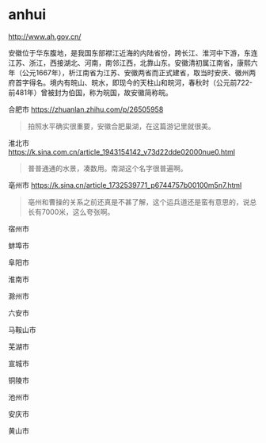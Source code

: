 # anhui

http://www.ah.gov.cn/

安徽位于华东腹地，是我国东部襟江近海的内陆省份，跨长江、淮河中下游，东连江苏、浙江，西接湖北、河南，南邻江西，北靠山东。安徽清初属江南省，康熙六年（公元1667年），析江南省为江苏、安徽两省而正式建省，取当时安庆、徽州两府首字得名。境内有皖山、皖水，即现今的天柱山和皖河，春秋时（公元前722-前481年）曾被封为伯国，称为皖国，故安徽简称皖。

合肥市 https://zhuanlan.zhihu.com/p/26505958

> 拍照水平确实很重要，安徽合肥巢湖，在这篇游记里就很美。

淮北市 https://k.sina.com.cn/article_1943154142_v73d22dde02000nue0.html

> 普普通通的水景，凑数用。南湖这个名字很普遍啊。

亳州市 https://k.sina.cn/article_1732539771_p6744757b00100m5n7.html

> 亳州和曹操的关系之前还真是不甚了解，这个运兵道还是蛮有意思的，说总长有7000米，这么夸张啊。

宿州市

蚌埠市

阜阳市

淮南市

滁州市

六安市

马鞍山市

芜湖市

宣城市

铜陵市

池州市

安庆市

黄山市
